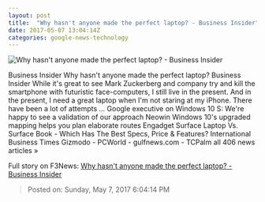 ```yaml
---
layout: post
title:  "Why hasn't anyone made the perfect laptop? - Business Insider"
date: 2017-05-07 13:04:14Z
categories: google-news-technology
---
```


![Why hasn't anyone made the perfect laptop? - Business Insider](http://static2.businessinsider.com/image/590ccc2169e69a1f008b4c51-1190-625/why-hasnt-anyone-made-the-perfect-laptop.jpg)

Business Insider Why hasn't anyone made the perfect laptop? Business Insider While it's great to see Mark Zuckerberg and company try and kill the smartphone with futuristic face-computers, I still live in the present. And in the present, I need a great laptop when I'm not staring at my iPhone. There have been a lot of attempts ... Google executive on Windows 10 S: We're happy to see a validation of our approach Neowin Windows 10's upgraded mapping helps you plan elaborate routes Engadget Surface Laptop Vs. Surface Book - Which Has The Best Specs, Price & Features? International Business Times Gizmodo - PCWorld - gulfnews.com - TCPalm all 406 news articles »


Full story on F3News: [Why hasn't anyone made the perfect laptop? - Business Insider](http://www.f3nws.com/n/WF4GPD)

> Posted on: Sunday, May 7, 2017 6:04:14 PM
